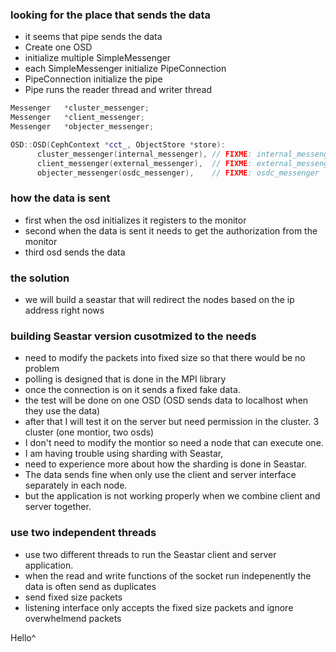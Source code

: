 ### looking for the place that sends the data
- it seems that pipe sends the data
- Create one OSD
- initialize multiple SimpleMessenger
- each SimpleMessenger initialize PipeConnection
- PipeConnection initialize the pipe
- Pipe runs the reader thread and writer thread

```c++
Messenger   *cluster_messenger;
Messenger   *client_messenger;
Messenger   *objecter_messenger;

OSD::OSD(CephContext *cct_, ObjectStore *store):
      cluster_messenger(internal_messenger), // FIXME: internal_messenger
      client_messenger(external_messenger),  // FIXME: external_messenger
      objecter_messenger(osdc_messenger),    // FIXME: osdc_messenger
```


### how the data is sent
- first when the osd initializes it registers to the monitor
- second when the data is sent it needs to get the authorization from the monitor
- third osd sends the data

### the solution
- we will build a seastar that will redirect the nodes based on the ip address right nows


### building Seastar version cusotmized to the needs
- need to modify the packets into fixed size so that there would be no problem
- polling is designed that is done in the MPI library
- once the connection is on it sends a fixed fake data.
- the test will be done on one OSD (OSD sends data to localhost when they use the data)
- after that I will test it on the server but need permission in the cluster. 3 cluster (one montior, two osds)
- I don't need to modify the montior so need a node that can execute one.
- I am having trouble using sharding with Seastar,
- need to experience more about how the sharding is done in Seastar.
- The data sends fine when only use the client and server interface separately in each node.
- but the application is not working properly when we combine client and server together.


### use two independent threads
- use two different threads to run the Seastar client and server application.
- when the read and write functions of the socket run indepenently the data is often send as duplicates
- send fixed size packets
- listening interface only accepts the fixed size packets and ignore overwhelmend packets






Hello^
